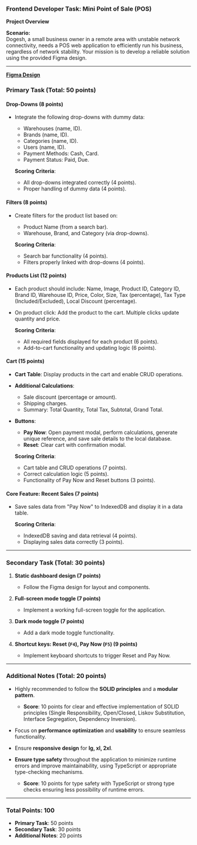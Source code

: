 ### **Frontend Developer Task: Mini Point of Sale (POS)**  

**Project Overview**

**Scenario:**  
Dogesh, a small business owner in a remote area with unstable network connectivity, needs a POS web application to efficiently run his business, regardless of network stability. Your mission is to develop a reliable solution using the provided Figma design.

---
[**Figma Design**](https://www.figma.com/design/oaIdXXbbkvPMPtUAdgOb6K/Task---Frontend?node-id=1-14&node-type=canvas)

### **Primary Task (Total: 50 points)**

#### **Drop-Downs (8 points)**  
- Integrate the following drop-downs with dummy data:  
   - Warehouses (name, ID).  
   - Brands (name, ID).  
   - Categories (name, ID).  
   - Users (name, ID).  
   - Payment Methods: Cash, Card.  
   - Payment Status: Paid, Due.  
   
   **Scoring Criteria**:  
   - All drop-downs integrated correctly (4 points).  
   - Proper handling of dummy data (4 points).  

#### **Filters (8 points)**  
- Create filters for the product list based on:  
   - Product Name (from a search bar).  
   - Warehouse, Brand, and Category (via drop-downs).  
   
   **Scoring Criteria**:  
   - Search bar functionality (4 points).  
   - Filters properly linked with drop-downs (4 points).

#### **Products List (12 points)**  
- Each product should include: Name, Image, Product ID, Category ID, Brand ID, Warehouse ID, Price, Color, Size, Tax (percentage), Tax Type (Included/Excluded), Local Discount (percentage).  
- On product click: Add the product to the cart. Multiple clicks update quantity and price.  

   **Scoring Criteria**:  
   - All required fields displayed for each product (6 points).  
   - Add-to-cart functionality and updating logic (6 points).  

#### **Cart (15 points)**  
- **Cart Table**: Display products in the cart and enable CRUD operations.  
- **Additional Calculations**:  
   - Sale discount (percentage or amount).  
   - Shipping charges.  
   - Summary: Total Quantity, Total Tax, Subtotal, Grand Total.  
- **Buttons**:  
   - **Pay Now**: Open payment modal, perform calculations, generate unique reference, and save sale details to the local database.  
   - **Reset**: Clear cart with confirmation modal.

   **Scoring Criteria**:  
   - Cart table and CRUD operations (7 points).  
   - Correct calculation logic (5 points).  
   - Functionality of Pay Now and Reset buttons (3 points).

#### **Core Feature: Recent Sales (7 points)**  
- Save sales data from "Pay Now" to IndexedDB and display it in a data table.  

   **Scoring Criteria**:  
   - IndexedDB saving and data retrieval (4 points).  
   - Displaying sales data correctly (3 points).  

---

### **Secondary Task (Total: 30 points)**

1. **Static dashboard design (7 points)**  
   - Follow the Figma design for layout and components.

2. **Full-screen mode toggle (7 points)**  
   - Implement a working full-screen toggle for the application.

3. **Dark mode toggle (7 points)**  
   - Add a dark mode toggle functionality.

4. **Shortcut keys: Reset (`F4`), Pay Now (`F5`) (9 points)**  
   - Implement keyboard shortcuts to trigger Reset and Pay Now.

---

### **Additional Notes (Total: 20 points)**  
- Highly recommended to follow the **SOLID principles** and a **modular pattern**.  
   - **Score**: 10 points for clear and effective implementation of SOLID principles (Single Responsibility, Open/Closed, Liskov Substitution, Interface Segregation, Dependency Inversion).
   
- Focus on **performance optimization** and **usability** to ensure seamless functionality.  
- Ensure **responsive design** for **lg, xl, 2xl**.  
- **Ensure type safety** throughout the application to minimize runtime errors and improve maintainability, using TypeScript or appropriate type-checking mechanisms.  
   - **Score**: 10 points for type safety with TypeScript or strong type checks ensuring less possibility of runtime errors.

---

### **Total Points: 100**  
- **Primary Task**: 50 points  
- **Secondary Task**: 30 points  
- **Additional Notes**: 20 points  

